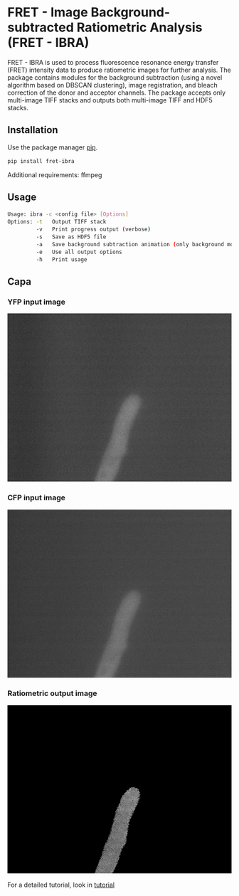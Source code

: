 # FRET - Image Background-subtracted Ratiometric Analysis (FRET - IBRA)

FRET - IBRA is used to process fluorescence resonance energy transfer (FRET) intensity data to produce ratiometric images for further analysis. The package contains modules for the background subtraction (using a novel algorithm based on DBSCAN clustering), image registration, and bleach correction of the donor and acceptor channels. The package accepts only multi-image TIFF stacks and outputs both multi-image TIFF and HDF5 stacks. 


## Installation

Use the package manager [pip](https://pip.pypa.io/en/stable/).

```bash
pip install fret-ibra
```
Additional requirements: ffmpeg

## Usage

```bash
Usage: ibra -c <config file> [Options]
Options: -t   Output TIFF stack
         -v   Print progress output (verbose)
         -s   Save as HDF5 file
         -a   Save background subtraction animation (only background module)
         -e   Use all output options
         -h   Print usage
```

## Capa

### YFP input image
![YFP](/examples/YFP_input.png)

### CFP input image
![CFP](/examples/CFP_input.png)

### Ratiometric output image
![Ratio](/examples/Ratio_output.png)

For a detailed tutorial, look in [tutorial](/examples)
